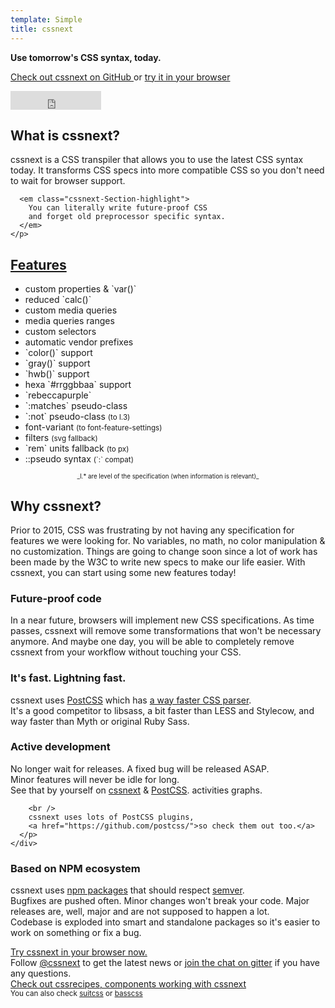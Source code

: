```yaml
---
template: Simple
title: cssnext
---
```

<div class="cssnext-Jumbotron cssnext-Jumbotron--default cssnext-Center cssnext-Light">
  <section class="r-Grid">
    <div class="r-Grid-cell">
      <strong class="cssnext-Jumbotron-title">Use tomorrow's CSS syntax, today.</strong>
      <p>
        <a
          title="github.com/cssnext/cssnext"
          href="https://github.com/cssnext/cssnext"
        >
          Check out cssnext on GitHub
        </a>
        or
        <a href="/playground/">
          try it in your browser
        </a>
      </p>
      <iframe
        frameborder="0" scrolling="0"
        width="145px" height="30px"
        style="vertical-align: middle"
        src="https://ghbtns.com/github-btn.html?user=cssnext&repo=cssnext&type=star&count=true&size=large"
      ></iframe>
    </div>
  </section>
</div>

<section class="r-Grid cssnext-Section">
  <div class="r-Grid-cell r-minM--1of3">
    <h2 class="cssnext-Section-title">What is cssnext?</h2>
    <p class="cssnext-Section-content">
      cssnext is a CSS transpiler that allows you to use
      the latest CSS syntax today.
      It transforms CSS specs into more compatible CSS
      so you don't need to wait for browser support.

      <em class="cssnext-Section-highlight">
        You can literally write future-proof CSS
        and forget old preprocessor specific syntax.
      </em>
    </p>
  </div>
  <div class="r-Grid-cell r-minM--2of3">
  <h2 class="cssnext-Section-title"><a href="/features/">Features</a></h2>
    <ul class="r-Grid cssnext-List cssnext-FeaturesList">
      <li class="r-Grid-cell r-all--1of2">
        custom properties & `var()`
      </li>
      <li class="r-Grid-cell r-all--1of2">
        reduced `calc()`
      </li>
      <li class="r-Grid-cell r-all--1of2">
        custom media queries
      </li>
      <li class="r-Grid-cell r-all--1of2">
        media queries ranges
      </li>
      <li class="r-Grid-cell r-all--1of2">
        custom selectors
      </li>
      <li class="r-Grid-cell r-all--1of2">
        automatic vendor prefixes
      </li>
      <li class="r-Grid-cell r-all--1of2">
        `color()` support
      </li>
      <li class="r-Grid-cell r-all--1of2">
        `gray()` support
      </li>
      <li class="r-Grid-cell r-all--1of2">
        `hwb()` support
      </li>
      <li class="r-Grid-cell r-all--1of2">
        hexa `#rrggbbaa` support
      </li>
      <li class="r-Grid-cell r-all--1of2">
        `rebeccapurple`
      </li>
      <li class="r-Grid-cell r-all--1of2">
        `:matches` pseudo-class
      </li>
      <li class="r-Grid-cell r-all--1of2">
        `:not` pseudo-class
        <small class="cssnext-FeaturesList-small">
          (to l.3)
        </small>
      </li>
      <li class="r-Grid-cell r-all--1of2">
        font-variant
        <small class="cssnext-FeaturesList-small">
          (to font-feature-settings)
        </small>
      </li>
      <li class="r-Grid-cell r-all--1of2">
        filters
        <small class="cssnext-FeaturesList-small">
          (svg fallback)
        </small>
      </li>
      <li class="r-Grid-cell r-all--1of2">
        `rem` units fallback
        <small class="cssnext-FeaturesList-small">
          (to px)
        </small>
      </li>
      <li class="r-Grid-cell r-all--1of2">
        ::pseudo syntax
        <small class="cssnext-FeaturesList-small">
          (`:` compat)
        </small>
      </li>
    </ul>
    <small
      class="cssnext-FeaturesList-small"
      style="display: block; text-align: center;"
    >
      <small>
        _l.* are level of the specification (when information is relevant)_
      </small>
    </small>
  </div>
</section>

<section class="cssnext-Jumbotron cssnext-Jumbotron--whiteRoad">
  <div class="r-Grid cssnext-Center">
    <div class="r-Grid-cell r-minM--1of2 cssnext-Section">
      <h2 class="cssnext-Section-title">Why cssnext?</h2>
      <p class="cssnext-Section-content" style="text-align: left">
        Prior to 2015, CSS was frustrating by not having any specification for features we were looking for.
        No variables, no math, no color manipulation & no customization.
        Things are going to change soon since a lot of work has been made by the W3C to write new specs to make our life easier.
        With cssnext, you can start using some new features today!
      </p>
    </div>
  </div>
</section>

<section class="cssnext-Jumbotron cssnext-Jumbotron--darkDeloreanFront cssnext-Light">
  <div class="r-Grid">
    <div class="r-Grid-cell r-minM--1of2 cssnext-Section">
      <h3 class="cssnext-Section-title">Future-proof code</h3>
      <p class="cssnext-Section-content">
        In a near future, browsers will implement new CSS specifications. As time passes, cssnext will remove some transformations that won't be necessary anymore.
        And maybe one day, you will be able to completely remove cssnext from your workflow without touching your CSS.
      </p>
    </div>
  </div>
</section>

<section class="cssnext-Jumbotron cssnext-Jumbotron--lightFast">
  <div class="r-Grid">
    <div class="r-Grid-cell r-minM--1of2"></div>
    <div class="r-Grid-cell r-minM--1of2 cssnext-Section">
      <h3 class="cssnext-Section-title">It's fast. Lightning fast.</h3>
      <p class="cssnext-Section-content">
        cssnext uses <a href="https://github.com/postcss/postcss">PostCSS</a>
        which has
        <a href="https://github.com/postcss/benchmark">a way faster CSS parser</a>.
        <br />
        It's a good competitor to libsass, a bit faster than LESS and Stylecow,
        and way faster than Myth or original Ruby Sass.
      </p>
    </div>
  </div>
</section>

<section class="cssnext-Jumbotron cssnext-Jumbotron--darkFlux cssnext-Light">
  <div class="r-Grid">
    <div class="r-Grid-cell r-minM--1of2 cssnext-Section">
      <h3 class="cssnext-Section-title">Active development</h3>
      <p class="cssnext-Section-content">
        No longer wait for releases.
        A fixed bug will be released ASAP.
        <br />
        Minor features will never be idle for long.
        <br />
        See that by yourself on
        <a href="https://github.com/cssnext/cssnext/graphs/contributors">cssnext</a>
        &amp;
        <a href="https://github.com/postcss/postcss/graphs/contributors">PostCSS</a>.
        activities graphs.

        <br />
        cssnext uses lots of PostCSS plugins,
        <a href="https://github.com/postcss/">so check them out too.</a>
      </p>
    </div>
  </div>
</section>

<section class="cssnext-Jumbotron cssnext-Jumbotron--lightTeam">
  <div class="r-Grid">
    <div class="r-Grid-cell r-minM--1of2"></div>
    <div class="r-Grid-cell r-minM--1of2 cssnext-Section">
      <h3 class="cssnext-Section-title">Based on NPM ecosystem</h3>
      <p class="cssnext-Section-content">
        cssnext uses <a href="https://www.npmjs.org/">npm packages</a> that should respect <a href="http://semver.org/">semver</a>.
        <br />
        Bugfixes are pushed often.
        Minor changes won't break your code.
        Major releases are, well, major and are not supposed to happen a lot.
        <br />
        Codebase is exploded into smart and standalone packages so it's easier to work on something or fix a bug.
      </p>
    </div>
  </div>
</section>

<div class="cssnext-Jumbotron cssnext-Jumbotron--default cssnext-Center cssnext-Light">
  <section class="r-Grid">
    <div class="r-Grid-cell">
      <div class="cssnext-Jumbotron-title">
        <a href="/playground/">Try cssnext in your browser now.</a>
      </div>
    </div>
  </section>
</div>

<section class="cssnext-Jumbotron cssnext-Center">
  <div class="r-Grid">
    <div class="r-Grid-cell">
      Follow
      <a href="https://twitter.com/cssnext">@cssnext</a>
      to get the latest news
      or
      <a href="https://gitter.im/cssnext/cssnext">join the chat on gitter</a>
      if you have any questions.
    </div>
  </div>
</section>

<div class="cssnext-Jumbotron cssnext-Jumbotron--cssrecipes cssnext-Center cssnext-Light">
  <section class="r-Grid">
    <div class="r-Grid-cell">
      <div class="cssnext-Jumbotron-title cssnext-Jumbotron-title--smaller">
        <a href="https://cssrecipes.github.io/">Check out cssrecipes, components working with cssnext</a>
      </div>
      <small>
        You can also check
        <a href="https://suitcss.github.io/">suitcss</a>
        or
        <a href="http://www.basscss.com/">basscss</a>
        </small>
    </div>
  </section>
</div>
